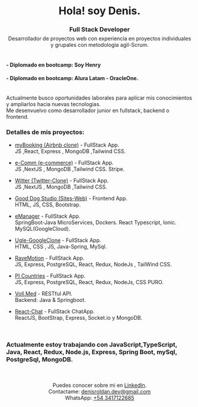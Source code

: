 
<div align="center">    
<h1>Hola! soy Denis.</h1>
<h3 style="margin-bottom: 6px;">Full Stack Developer</h3>
Desarrollador de proyectos web con experiencia en proyectos individuales y grupales con metodologia agil-Scrum.
</div>
<br/>
<h4>- Diplomado en bootcamp: <b>Soy Henry</b></h4>
<h4>- Diplomado en bootcamp: <b>Alura Latam - OracleOne.</b></h4>
<br/>
Actualmente busco oportunidades laborales para aplicar mis conocimientos y ampliarlos hacia nuevas tecnologias.<br/>
Me desenvuelvo como desarrollador junior en fullstack, backend o frontend.
<br/>
<h3>Detalles de mis proyectos:</h3>

- [myBooking (Airbnb clone)](https://github.com/denisrold/MyBooking) - FullStack App.<br/>
    JS ,React, Express , MongoDB ,Tailwind CSS.

- [e-Comm (e-commerce)](https://github.com/denisrold/e-comm-withStripe/blob/master/README.md) - FullStack App.<br/>
    JS ,NextJS , MongoDB ,Tailwind CSS. Stripe.

- [Witter (Twitter-Clone)](https://github.com/denisrold/Witter) - FullStack App.<br/>
    JS ,NextJS , MongoDB ,Tailwind CSS.
  
- [Good Dog Studio (Sites-Web)](https://github.com/denisrold/GoodDogSites) - Frontend App.<br/>
    HTML, JS, CSS, Bootstrap.
  
- [eManager](https://github.com/denisrold/eManager-microservice) - FullStack App.</br>
    SpringBoot-Java MicroServices, Dockers. React Typescript, Ionic. MySQL(GoogleCloud).
  
- [Ugle-GoogleClone](https://github.com/denisrold/Ugle-GoogleClone) - FullStack App. <br/>
    HTML, CSS , JS, Java-Spring, MySql.
  
- [RaveMotion](https://github.com/denisrold/RaveMotion_back) - FullStack App. <br/>
    JS, Express, PostgreSQL, React, Redux, NodeJs , TailWind CSS.
  
- [PI Countries](https://github.com/denisrold/PI_Countries) - FullStack App. <br/>
    JS, Express, PostgreSQL, React, Redux, NodeJs, CSS PURO.
  
- [Voll.Med](https://github.com/denisrold/voll.med/tree/master/voll-med/api) - RESTful API. <br/>
    Backend: Java & Springboot.
  
- [React-Chat](https://github.com/denisrold/ReactChat) - FullStack ChatApp. <br/>
   ReactJS, BootStrap, Express, Socket.io y MongoDB.

  
<br/>
<h3 >Actualmente estoy trabajando con JavaScript,TypeScript, Java, React, Redux, Node.js, Express, Spring Boot, mySql, PostgreSql, MongoDB.</h3>


 <br/>
 <br/>
 <div align="center">
 Puedes conocer sobre mi en <a href="https://www.linkedin.com/in/denisrold" target="_blank">LinkedIn</a>. <br/>
 Contactame: <a href="mailto:denisroldan.dev@gmail.com">denisroldan.dev@gmail.com </a>  <br/>
 WhatsApp: <a href="https://api.whatsapp.com/send?phone=3417122685" target="_blank">+54 3417122685</a>
 </div>
<br/>
<br/>
<br/>

